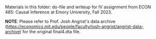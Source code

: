 Materials in this folder: do-file and writeup for IV assignment from ECON 485: Causal Inference at Emory University, Fall 2023.

**NOTE**: Please refer to Prof. Josh Angrist's data archive (https://economics.mit.edu/people/faculty/josh-angrist/angrist-data-archive) for the original final4.dta file.
